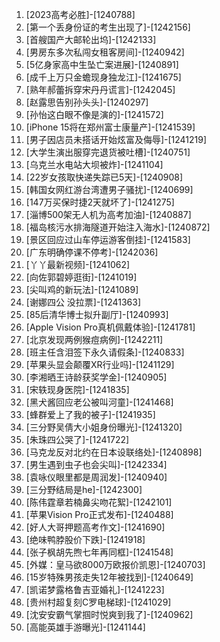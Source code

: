 
1. [2023高考必胜]-[1240788]
1. [第一个丢身份证的考生出现了]-[1242156]
1. [首艘国产大邮轮出坞]-[1242133]
1. [男房东多次私闯女租客房间]-[1240942]
1. [5亿身家高中生坠亡案进展]-[1240891]
1. [成千上万只金蟾现身独龙江]-[1241675]
1. [熟年郝蕾拆穿宋丹丹谎言]-[1242045]
1. [赵露思告别孙头头]-[1240297]
1. [孙怡这白眼不像是演的]-[1241572]
1. [iPhone 15将在郑州富士康量产]-[1241539]
1. [男子因店员未搭话开始炫富及侮辱]-[1241219]
1. [大学生演出服穿完退货被吐槽]-[1240751]
1. [乌克兰水电站大坝被炸]-[1241104]
1. [22岁女孩取快递失踪已5天]-[1240908]
1. [韩国女网红游台湾遭男子骚扰]-[1240699]
1. [147万买保时捷2天就坏了]-[1241275]
1. [淄博500架无人机为高考加油]-[1240887]
1. [福岛核污水排海隧道开始注入海水]-[1240872]
1. [景区回应过山车停运游客倒挂]-[1241583]
1. [广东明确停课不停考]-[1242036]
1. [丫丫最新视频]-[1241062]
1. [向佐郭碧婷逛街]-[1241019]
1. [尖叫鸡的新玩法]-[1241089]
1. [谢娜四公 没拉票]-[1241363]
1. [85后清华博士拟升副厅]-[1240993]
1. [Apple Vision Pro真机佩戴体验]-[1241781]
1. [北京发现两例猴痘病例]-[1242211]
1. [班主任含泪签下永久请假条]-[1240833]
1. [苹果头显会颠覆XR行业吗]-[1241129]
1. [李湘晒王诗龄获奖学金]-[1240905]
1. [宋轶现身医院]-[1241835]
1. [黑犬酱回应老公被叫河童]-[1241468]
1. [蜂群爱上了我的被子]-[1241935]
1. [三分野吴倩大小姐身份曝光]-[1241320]
1. [朱珠四公哭了]-[1241722]
1. [马克龙反对北约在日本设联络处]-[1240898]
1. [男生遇到虫子也会尖叫]-[1242334]
1. [袁咏仪眼里都是周润发]-[1240940]
1. [三分野结局是he]-[1242300]
1. [陈伟霆章若楠鼻尖吻花絮]-[1242101]
1. [苹果Vision Pro正式发布]-[1240488]
1. [好人大哥押题高考作文]-[1241690]
1. [绝味鸭脖股价下跌]-[1241918]
1. [张子枫胡先煦七年再同框]-[1241548]
1. [外媒：皇马欲8000万欧报价凯恩]-[1240703]
1. [15岁特殊男孩走失12年被找到]-[1240649]
1. [凯诺梦露格鲁吉亚婚礼]-[1241223]
1. [贵州村超复刻C罗电梯球]-[1241029]
1. [沈安安霸气掌掴时悦爽到我了]-[1240962]
1. [高能英雄手游曝光]-[1241144]